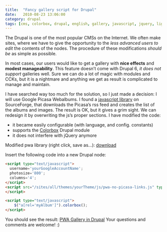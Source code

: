 ```yaml
---
title:  "Fancy gallery script for Drupal"
date:   2010-08-23 13:06:00
category: drupal
tags: [cms, colorbox, drupal, english, gallery, javascript, jquery, lightbox, php, pwa]
---
```


The Drupal is one of the most popular CMSs on the Internet. We often make sites, where we have to give the opportunity to the _less advanced users to edit_ the contents of the nodes. The procedure of these modifications *should be* as simple as possible.

In most cases, our users would like to get a gallery with **nice effects** and **modest manageability**. This feature doesn’t come with Drupal 6, _it does not support_ galleries well. Sure we can do a lot of magic with modules and CCKs, but it is a nightmare and anything we get as result is complicated to manage and maintain.

I have searched way too much for the solution, so I just made a decision: I will use Google Picasa Webalbums. I found a [javascript library](http://sourceforge.net/projects/pwa/) on SourceForge, that downloads the Picasa’s rss feed and creates the list of the albums and images. The result is OK, but it gives a grim sight. We can redesign it by overwriting the js’s proper sections. I have modified the code:

* it became easily configurable (with language, and config. constants)
* supports the <a href="http://drupal.org/project/colorbox">Colorbox</a> Drupal module
* it does not interfere with jQuery anymore

Modified pwa library (right click, save as...): [download](http://dl.dropbox.com/u/3092188/blog/pwa-no-picasa-links.js)

Insert the following code into a new Drupal node:

```html
<script type="text/javascript">
  username='yourGoogleAccountName';
  photosize='800';
  columns='4';
</script>
<script src="/sites/all/themes/yourTheme/js/pwa-no-picasa-links.js" type="text/javascript">
</script>

<script type="text/javascript">
    $("a[rel='myAlbum']").colorbox();
</script>
```

You should see the result: [PWA Gallery in Drupal](http://ezk.bme.hu/ezk/galeria)
Your questions and comments are welcome! :)
